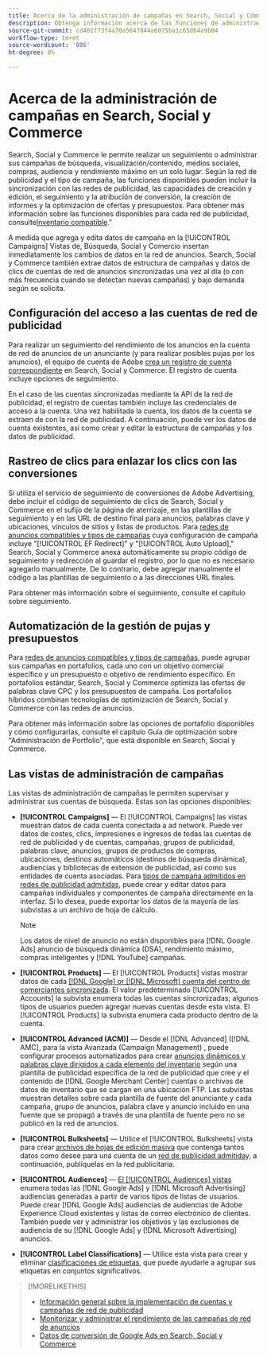 ```yaml
---
title: Acerca de la administración de campañas en Search, Social y Commerce
description: Obtenga información acerca de las funciones de administración de campañas en Search, Social y Commerce.
source-git-commit: cd461f73f4a70a5647844a6075ba1c65d64a9b04
workflow-type: tm+mt
source-wordcount: '806'
ht-degree: 0%

---
```


# Acerca de la administración de campañas en Search, Social y Commerce

Search, Social y Commerce le permite realizar un seguimiento o administrar sus campañas de búsqueda, visualización/contenido, medios sociales, compras, audiencia y rendimiento máximo en un solo lugar. Según la red de publicidad y el tipo de campaña, las funciones disponibles pueden incluir la sincronización con las redes de publicidad, las capacidades de creación y edición, el seguimiento y la atribución de conversión, la creación de informes y la optimización de ofertas y presupuestos. Para obtener más información sobre las funciones disponibles para cada red de publicidad, consulte[Inventario compatible](/help/search-social-commerce/introduction/supported-inventory.md).&quot;

A medida que agrega y edita datos de campaña en la [!UICONTROL Campaigns] Vistas de, Búsqueda, Social y Comercio insertan inmediatamente los cambios de datos en la red de anuncios. Search, Social y Commerce también extrae datos de estructura de campañas y datos de clics de cuentas de red de anuncios sincronizadas una vez al día (o con más frecuencia cuando se detectan nuevas campañas) y bajo demanda según se solicita.

## Configuración del acceso a las cuentas de red de publicidad

Para realizar un seguimiento del rendimiento de los anuncios en la cuenta de red de anuncios de un anunciante (y para realizar posibles pujas por los anuncios), el equipo de cuenta de Adobe [crea un registro de cuenta correspondiente](/help/search-social-commerce/campaign-management/accounts/ad-network-account-manage.md) en Search, Social y Commerce. El registro de cuenta incluye opciones de seguimiento.

En el caso de las cuentas sincronizadas mediante la API de la red de publicidad, el registro de cuentas también incluye las credenciales de acceso a la cuenta. Una vez habilitada la cuenta, los datos de la cuenta se extraen de con la red de publicidad. A continuación, puede ver los datos de cuenta existentes, así como crear y editar la estructura de campañas y los datos de publicidad.

## Rastreo de clics para enlazar los clics con las conversiones

Si utiliza el servicio de seguimiento de conversiones de Adobe Advertising, debe incluir el código de seguimiento de clics de Search, Social y Commerce en el sufijo de la página de aterrizaje, en las plantillas de seguimiento y en las URL de destino final para anuncios, palabras clave y ubicaciones, vínculos de sitios y listas de productos. Para [redes de anuncios compatibles y tipos de campañas](/help/search-social-commerce/introduction/supported-inventory.md) cuya configuración de campaña incluye &quot;[!UICONTROL EF Redirect]&quot; y &quot;[!UICONTROL Auto Upload],&quot; Search, Social y Commerce anexa automáticamente su propio código de seguimiento y redirección al guardar el registro, por lo que no es necesario agregarlo manualmente. De lo contrario, debe agregar manualmente el código a las plantillas de seguimiento o a las direcciones URL finales.

Para obtener más información sobre el seguimiento, consulte el capítulo sobre seguimiento.

## Automatización de la gestión de pujas y presupuestos

Para [redes de anuncios compatibles y tipos de campañas](/help/search-social-commerce/introduction/supported-inventory.md), puede agrupar sus campañas en portafolios, cada uno con un objetivo comercial específico y un presupuesto o objetivo de rendimiento específico. En portafolios estándar, Search, Social y Commerce optimiza las ofertas de palabras clave CPC y los presupuestos de campaña. Los portafolios híbridos combinan tecnologías de optimización de Search, Social y Commerce con las redes de anuncios.

Para obtener más información sobre las opciones de portafolio disponibles y cómo configurarlas, consulte el capítulo Guía de optimización sobre &quot;Administración de Portfolio&quot;, que está disponible en Search, Social y Commerce.<!-- verify convention for referencing Optimization Guide here -->

## Las vistas de administración de campañas

Las vistas de administración de campañas le permiten supervisar y administrar sus cuentas de búsqueda. Estas son las opciones disponibles:

* **[!UICONTROL Campaigns]** — El [!UICONTROL Campaigns] las vistas muestran datos de cada cuenta conectada a ad network. Puede ver datos de costes, clics, impresiones e ingresos de todas las cuentas de red de publicidad y de cuentas, campañas, grupos de publicidad, palabras clave, anuncios, grupos de productos de compras, ubicaciones, destinos automáticos (destinos de búsqueda dinámica), audiencias y bibliotecas de extensión de publicidad, así como sus entidades de cuenta asociadas. Para [tipos de campaña admitidos en redes de publicidad admitidas](/help/search-social-commerce/introduction/supported-inventory.md), puede crear y editar datos para campañas individuales y componentes de campaña directamente en la interfaz. Si lo desea, puede exportar los datos de la mayoría de las subvistas a un archivo de hoja de cálculo.

   >[!NOTE]
   >
   >Los datos de nivel de anuncio no están disponibles para [!DNL Google Ads] anuncio de búsqueda dinámica (DSA), rendimiento máximo, compras inteligentes y [!DNL YouTube] campañas.

* **[!UICONTROL Products]** — El [!UICONTROL Products] vistas mostrar datos de cada [[!DNL Google] or [!DNL Microsoft] cuenta del centro de comerciantes sincronizada](/help/search-social-commerce/campaign-management/accounts/merchant-account-manage.md). El valor predeterminado [!UICONTROL Accounts] la subvista enumera todas las cuentas sincronizadas; algunos tipos de usuarios pueden agregar nuevas cuentas desde esta vista. El [!UICONTROL Products] la subvista enumera cada producto dentro de la cuenta.

* **[!UICONTROL Advanced (ACM)]** — Desde el [!DNL Advanced] ([!DNL AMC], para la vista Avanzada (Campaign Management) , puede configurar procesos automatizados para crear [anuncios dinámicos y palabras clave dirigidos a cada elemento del inventario](/help/search-social-commerce/campaign-management/inventory-feeds/inventory-feeds-about.md) según una plantilla de publicidad específica de la red de publicidad que cree y el contenido de [!DNL Google Merchant Center] cuentas o archivos de datos de inventario que se cargan en una ubicación FTP. Las subvistas muestran detalles sobre cada plantilla de fuente del anunciante y cada campaña, grupo de anuncios, palabra clave y anuncio incluido en una fuente que se propagó a través de una plantilla de fuente pero no se publicó en la red de anuncios.

* **[!UICONTROL Bulksheets]** — Utilice el [!UICONTROL Bulksheets] vista para crear [archivos de hojas de edición masiva](/help/search-social-commerce/campaign-management/bulksheets/bulksheet-about.md) que contenga tantos datos como desee para una cuenta de un [red de publicidad admitida](/help/search-social-commerce/introduction/supported-inventory.md)y, a continuación, publíquelas en la red publicitaria.

* **[!UICONTROL Audiences]** — [El [!UICONTROL Audiences] vistas](/help/search-social-commerce/campaign-management/campaigns/audience-about.md) enumera todas las [!DNL Google Ads] y [!DNL Microsoft Advertising] audiencias generadas a partir de varios tipos de listas de usuarios. Puede crear [!DNL Google Ads] audiencias de audiencias de Adobe Experience Cloud existentes y listas de correo electrónico de clientes. También puede ver y administrar los objetivos y las exclusiones de audiencia de su [!DNL Google Ads] y [!DNL Microsoft Advertising] anuncios.

* **[!UICONTROL Label Classifications]** — Utilice esta vista para crear y eliminar [clasificaciones de etiquetas](/help/search-social-commerce/campaign-management/label-classifications/classification-about.md), que puede ayudarle a agrupar sus etiquetas en conjuntos significativos.

>[!MORELIKETHIS]
>
>* [Información general sobre la implementación de cuentas y campañas de red de publicidad](campaign-implemention-overview.md)
>* [Monitorizar y administrar el rendimiento de las campañas de red de anuncios](monitor-performance-campaigns.md)
>* [Datos de conversión de Google Ads en Search, Social y Commerce](google-conversion-data.md)

